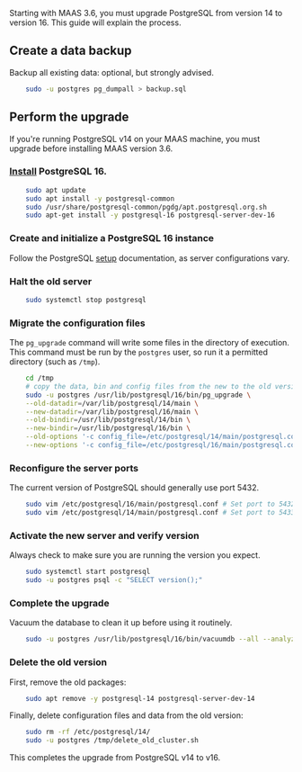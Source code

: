 Starting with MAAS 3.6, you must upgrade PostgreSQL from version 14 to version 16.  This guide will explain the process.

## Create a data backup

Backup all existing data: optional, but strongly advised.

```bash
    sudo -u postgres pg_dumpall > backup.sql
```

## Perform the upgrade

If you're running PostgreSQL v14 on  your MAAS machine, you must upgrade before installing MAAS version 3.6.

### [Install](https://www.postgresql.org/download/linux/ubuntu/) PostgreSQL 16.

```bash
    sudo apt update
    sudo apt install -y postgresql-common
    sudo /usr/share/postgresql-common/pgdg/apt.postgresql.org.sh
    sudo apt-get install -y postgresql-16 postgresql-server-dev-16
```

### Create and initialize a PostgreSQL 16 instance

Follow the PostgreSQL [setup](https://www.postgresql.org/docs/16/runtime.html) documentation, as server configurations vary.

### Halt the old server

```bash
    sudo systemctl stop postgresql
```

### Migrate the configuration files

The `pg_upgrade` command will write some files in the directory of execution. This command must be run by the `postgres` user, so run it a permitted directory (such as `/tmp`).

```bash
    cd /tmp
    # copy the data, bin and config files from the new to the old version
    sudo -u postgres /usr/lib/postgresql/16/bin/pg_upgrade \
    --old-datadir=/var/lib/postgresql/14/main \
    --new-datadir=/var/lib/postgresql/16/main \
    --old-bindir=/usr/lib/postgresql/14/bin \
    --new-bindir=/usr/lib/postgresql/16/bin \
    --old-options '-c config_file=/etc/postgresql/14/main/postgresql.conf' \
    --new-options '-c config_file=/etc/postgresql/16/main/postgresql.conf'
```

### Reconfigure the server ports

The current version of PostgreSQL should generally use port 5432.

```bash
    sudo vim /etc/postgresql/16/main/postgresql.conf # Set port to 5432
    sudo vim /etc/postgresql/14/main/postgresql.conf # Set port to 5433
```

### Activate the new server and verify version

Always check to make sure you are running the version you expect.

```bash
    sudo systemctl start postgresql
    sudo -u postgres psql -c "SELECT version();"
```

### Complete the upgrade

Vacuum the database to clean it up before using it routinely.

```bash
    sudo -u postgres /usr/lib/postgresql/16/bin/vacuumdb --all --analyze-in-stages
````

### Delete the old version

First, remove the old packages:

```bash
    sudo apt remove -y postgresql-14 postgresql-server-dev-14
```

Finally, delete configuration files and data from the old version:

```bash
    sudo rm -rf /etc/postgresql/14/
    sudo -u postgres /tmp/delete_old_cluster.sh
```

This completes the upgrade from PostgreSQL v14 to v16.

